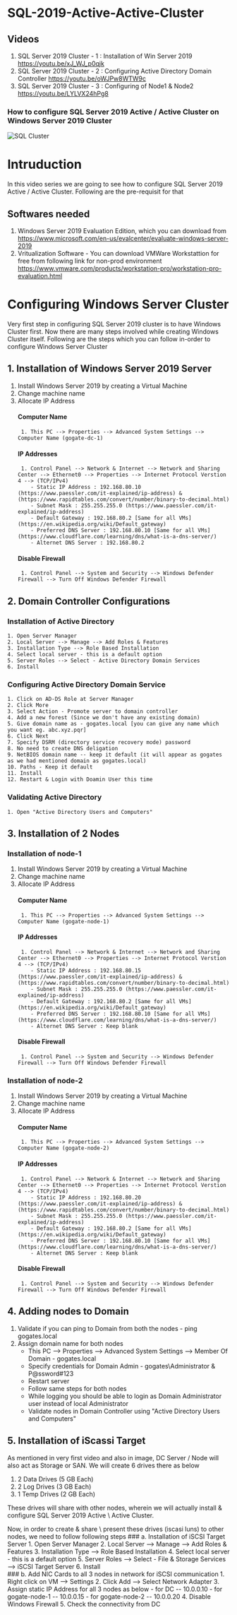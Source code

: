 # SQL-2019-Active-Active-Cluster
## Videos
1. SQL Server 2019 Cluster - 1 : Installation of Win Server 2019 https://youtu.be/xJ_WJ_p0qjk
2. SQL Server 2019 Cluster - 2 : Configuring Active Directory Domain Controller https://youtu.be/oWJPw8WTW9c
3. SQL Server 2019 Cluster - 3 : Configuring of Node1 & Node2 https://youtu.be/LYLVX24hPg8

### How to configure SQL Server 2019 Active / Active Cluster on Windows Server 2019 Cluster

<img src="ActiveActiveSQLCluster.gif" alt="SQL Cluster">

# Intruduction
In this video series we are going to see how to configure SQL Server 2019 Active / Active Cluster. Following are the pre-requisit for that

## Softwares needed
1. Windows Server 2019 Evaluation Edition, which you can download from 
    https://www.microsoft.com/en-us/evalcenter/evaluate-windows-server-2019
2. Vritualization Software - You can download VMWare Workstattion for free from following link for non-prod environment 
    https://www.vmware.com/products/workstation-pro/workstation-pro-evaluation.html


# Configuring Windows Server Cluster
Very first step in configuring SQL Server 2019 cluster is to have Windows Cluster first. Now there are many steps involved while creating Windows Cluster itself. Following are the steps which you can follow in-order to configure Windows Server Cluster

## 1. Installation of Windows Server 2019 Server
1. Install Windows Server 2019 by creating a Virtual Machine
2. Change machine name 
3. Allocate IP Address
   #### Computer Name 
        1. This PC --> Properties --> Advanced System Settings --> Computer Name (gogate-dc-1)
   #### IP Addresses
        1. Control Panel --> Network & Internet --> Network and Sharing Center --> Ethernet0 --> Properties --> Internet Protocol Verstion 4 --> (TCP/IPv4)
           - Static IP Address : 192.168.80.10 (https://www.paessler.com/it-explained/ip-address) & (https://www.rapidtables.com/convert/number/binary-to-decimal.html)
           - Subnet Mask : 255.255.255.0 (https://www.paessler.com/it-explained/ip-address)
           - Default Gateway : 192.168.80.2 [Same for all VMs] (https://en.wikipedia.org/wiki/Default_gateway)
           - Preferred DNS Server : 192.168.80.10 [Same for all VMs] (https://www.cloudflare.com/learning/dns/what-is-a-dns-server/)
           - Alternet DNS Server : 192.168.80.2 
   #### Disable Firewall
        1. Control Panel --> System and Security --> Windows Defender Firewall --> Turn Off Windows Defender Firewall
## 2. Domain Controller Configurations   
### Installation of Active Directory
    1. Open Server Manager
    2. Local Server --> Manage --> Add Roles & Features
    3. Installation Type --> Role Based Installation
    4. Select local server - this is a default option
    5. Server Roles --> Select - Active Directory Domain Services 
    6. Install
### Configuring Active Directory Domain Service
    1. Click on AD-DS Role at Server Manager
    2. Click More
    3. Select Action - Promote server to domain controller
    4. Add a new forest (Since we don't have any existing domain)
    5. Give domain name as - gogates.local [you can give any name which you want eg. abc.xyz.pqr]
    6. Click Next
    7. Specify DSRM (directory service recovery mode) password
    8. No need to create DNS deligation
    9. NetBIOS domain name -- keep it default (it will appear as gogates as we had mentioned domain as gogates.local)
    10. Paths - Keep it default
    11. Install
    12. Restart & Login with Doamin User this time
### Validating Active Directory 
    1. Open "Active Directory Users and Computers"

## 3. Installation of 2 Nodes
### Installation of node-1
1. Install Windows Server 2019 by creating a Virtual Machine
2. Change machine name 
3. Allocate IP Address
   #### Computer Name 
        1. This PC --> Properties --> Advanced System Settings --> Computer Name (gogate-node-1)
   #### IP Addresses
        1. Control Panel --> Network & Internet --> Network and Sharing Center --> Ethernet0 --> Properties --> Internet Protocol Verstion 4 --> (TCP/IPv4)
           - Static IP Address : 192.168.80.15 (https://www.paessler.com/it-explained/ip-address) & (https://www.rapidtables.com/convert/number/binary-to-decimal.html)
           - Subnet Mask : 255.255.255.0 (https://www.paessler.com/it-explained/ip-address)
           - Default Gateway : 192.168.80.2 [Same for all VMs] (https://en.wikipedia.org/wiki/Default_gateway)
           - Preferred DNS Server : 192.168.80.10 [Same for all VMs] (https://www.cloudflare.com/learning/dns/what-is-a-dns-server/)
           - Alternet DNS Server : Keep blank 
   #### Disable Firewall
        1. Control Panel --> System and Security --> Windows Defender Firewall --> Turn Off Windows Defender Firewall
 ### Installation of node-2
1. Install Windows Server 2019 by creating a Virtual Machine
2. Change machine name 
3. Allocate IP Address
   #### Computer Name 
        1. This PC --> Properties --> Advanced System Settings --> Computer Name (gogate-node-2)
   #### IP Addresses
        1. Control Panel --> Network & Internet --> Network and Sharing Center --> Ethernet0 --> Properties --> Internet Protocol Verstion 4 --> (TCP/IPv4)
           - Static IP Address : 192.168.80.20 (https://www.paessler.com/it-explained/ip-address) & (https://www.rapidtables.com/convert/number/binary-to-decimal.html)
           - Subnet Mask : 255.255.255.0 (https://www.paessler.com/it-explained/ip-address)
           - Default Gateway : 192.168.80.2 [Same for all VMs] (https://en.wikipedia.org/wiki/Default_gateway)
           - Preferred DNS Server : 192.168.80.10 [Same for all VMs] (https://www.cloudflare.com/learning/dns/what-is-a-dns-server/)
           - Alternet DNS Server : Keep blank
   #### Disable Firewall
        1. Control Panel --> System and Security --> Windows Defender Firewall --> Turn Off Windows Defender Firewall

## 4. Adding nodes to Domain
1. Validate if you can ping to Domain from both the nodes - ping gogates.local
2. Assign domain name for both nodes 
   - This PC --> Properties --> Advanced System Settings --> Member Of Domain - gogates.local
   - Specify credentials for Domain Admin - gogates\Administrator & P@ssword#123
   - Restart server
   - Follow same steps for both nodes
   - While logging you should be able to login as Domain Administrator user instead of local Administrator
   - Validate nodes in Domain Controller using "Active Directory Users and Computers"

## 5. Installation of iScassi Target
As mentioned in very first video and also in image, DC Server / Node will also act as Storage or SAN. We will create 6 drives there as below
1. 2 Data Drives (5 GB Each)
2. 2 Log Drives (3 GB Each)
3. 1 Temp Drives (2 GB Each)

These drives will share with other nodes, wherein we will actually install & configure SQL Server 2019 Active \ Active Cluster.

Now, in order to create & share \ present these drives (iscasi luns) to other nodes, we need to follow following steps
    ### a. Installation of iSCSI Target Server
        1. Open Server Manager
        2. Local Server --> Manage --> Add Roles & Features
        3. Installation Type --> Role Based Installation
        4. Select local server - this is a default option
        5. Server Roles --> Select - File & Storage Services --> iSCSI Target Server
        6. Install        
    ### b. Add NIC Cards to all 3 nodes in network for iSCSI communication
        1. Right click on VM --> Settings
        2. Click Add --> Select Network Adapter
        3. Assign static IP Address for all 3 nodes as below
           - for DC             -- 10.0.0.10
           - for gogate-node-1  -- 10.0.0.15
           - for gogate-node-2  -- 10.0.0.20
        4. Disable Windows Firewall
        5. Check the connectivity from DC
    
